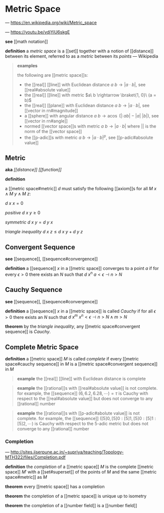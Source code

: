 # Metric Space

&mdash; <https://en.wikipedia.org/wiki/Metric_space>

&mdash; <https://youtu.be/vdjYiU6skgE>

**see** [[math notation]]

**definition** a _metric space_ is a [[set]] together with a notion of [[distance]] between its element, referred to as a _metric_ between its _points_ &mdash; Wikipedia

> **examples**
>
> the following are [[metric space]]s:
>
> - the [[real]] [[line]] with Euclidean distance $a\ b \rightarrow |a \cdot b|$, see [[real#absolute value]]
> - the [[real]] [[line]] with metric $a\ b \rightarrow \braket{1, 0}\ (a = b)$
> - the [[real]] [[plane]] with Euclidean distance $a\ b \rightarrow |a \cdot b|$, see [[vector in rn#magnitude]]
> - a [[sphere]] with angular distance $a\ b \rightarrow \operatorname{acos}\ (|:\! ab| - |a|\ |b|)$, see [[vector in rn#angle]]
> - normed [[vector space]]s with metric $a\ b \rightarrow |a \cdot b|$ where $||$ is the norm of the [[vector space]]
> - the [[p-adic]]s with metric $a\ b \rightarrow |a \cdot b|^p$, see [[p-adic#absolute value]]

## Metric

**aka** _[[distance]] [[function]]_

**definition**

a [[metric space#metric]] $d$ must satisfy the following [[axiom]]s for all $M\ x \land M\ y \land M\ z$:

$d\ x\ x = 0$

_positive_ $d\ x\ y \ge 0$

_symmetric_ $d\ x\ y = d\ y\ x$

_triangle inequality_ $d\ x\ z \le d\ x\ y + d\ y\ z$

## Convergent Sequence

**see** [[sequence]], [[sequence#convergence]]

**definition** a [[sequence]] $x$ in a [[metric space]] converges to a point $a$ if for every $\epsilon > 0$ there exists an $N$ such that $d\ x^n\ a < \epsilon \dashv n > N$

## Cauchy Sequence

**see** [[sequence]], [[sequence#convergence]]

**definition** a [[sequence]] $x$ in a [[metric space]] is called _Cauchy_ if for all $\epsilon > 0$ there exists an $N$ such that $d\ x^m\ x^n < \epsilon \dashv n > N \land m > N$

**theorem** by the _triangle inequality_, any [[metric space#convergent sequence]] is _Cauchy_.

## Complete Metric Space

**definition** a [[metric space]] $M$ is called _complete_ if every [[metric space#cauchy sequence]] in $M$ is a [[metric space#convergent sequence]] in $M$

> **example** the [[real]] [[line]] with Euclidean distance is complete

> **example** the [[rational]]s with [[real#absolute value]] is not complete. for example, the [[sequence]] $(6, 6.2, 6.28, \cdots) = \tau$ is Cauchy with respect to the [[real#absolute value]] but does not converge to any [[rational]] number

> **example** the [[rational]]s with [[p-adic#abolute value]] is not complete. for example, the [[sequence]] $([5]0, [5]0 : [5]1, [5]0 : [5]1 : [5]2, \cdots)$ is Cauchy with respect to the $5$-adic metric but does not converge to any [[rational]] number

### Completion

&mdash; <http://sites.iiserpune.ac.in/~supriya/teaching/Topology-MTH322/files/Completion.pdf>

**definition** the _completion_ of a [[metric space]] $M$ is the complete [[metric space]] $M'$ with a [[set#superset]] of the points of $M$ and the same [[metric space#metric]] as $M$

**theorem** every [[metric space]] has a completion

**theorem** the completion of a [[metric space]] is unique up to isometry

**theorem** the completion of a [[number field]] is a [[number field]]

